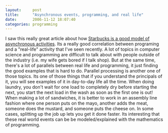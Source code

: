 ```yaml
---
layout:     post
title:      "Asynchronous events, programming, and real life"
date:       2006-11-12 18:07:40
categories: programming
---
```

I saw this really great article about how [Starbucks is a good model of asynchronous activities](http://www.enterpriseintegrationpatterns.com/ramblings/18_starbucks.html). Its a really good correlation between programing and a "real-life" activity that I've seen recently. A lot of topics in computer science and programming are difficult to talk about with people outside of the industry (i.e. my wife gets bored if I talk shop). But at the same time, there's a lot of parallels between real life and programming, it just finding the good examples that is hard to do. Parallel processing is another one of those topics. Its one of those things that if you understand the principals of it, you will see examples of it in day-to-day life all the time. When doing laundry, you don't wait for one load to completely dry before starting the next, you start the next load in the wash as soon as the first one is out! When making a lot of sandwiches, it is better to work in an assembly line fashion where one person puts on the mayo, another adds the meat, someone does the mustard, and someone puts the cheese on. In some cases, splitting up the job up lets you get it done faster. Its interesting that these real world events can be be modeled/explained with the mathematics of programming.
